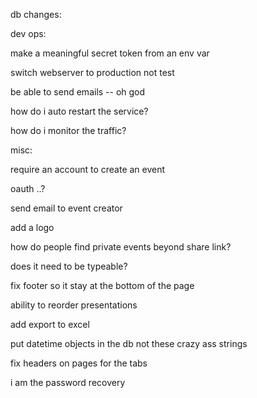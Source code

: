 db changes:


dev ops:

make a meaningful secret token from an env var

switch webserver to production not test

be able to send emails -- oh god

how do i auto restart the service?

how do i monitor the traffic?



misc:

require an account to create an event

oauth ..?

send email to event creator

add a logo

how do people find private events beyond share link?

does it need to be typeable?

fix footer so it stay at the bottom of the page

ability to reorder presentations

add export to excel

put datetime objects in the db not these crazy ass strings


fix headers on pages for the tabs

i am the password recovery

